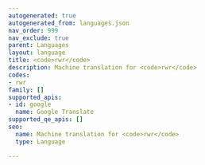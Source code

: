 ```yaml
---
autogenerated: true
autogenerated_from: languages.json
nav_order: 999
nav_exclude: true
parent: Languages
layout: language
title: <code>rwr</code>
description: Machine translation for <code>rwr</code>
codes:
- rwr
family: []
supported_apis:
- id: google
  name: Google Translate
supported_qe_apis: []
seo:
  name: Machine translation for <code>rwr</code>
  type: Language

---
```


